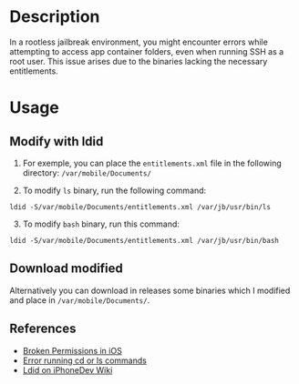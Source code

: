 # Description

In a rootless jailbreak environment, you might encounter errors while attempting to access app container folders, even when running SSH as a root user. This issue arises due to the binaries lacking the necessary entitlements.

# Usage

## Modify with ldid

1. For exemple, you can place the `entitlements.xml` file in the following directory: `/var/mobile/Documents/`

2. To modify `ls` binary, run the following command:

```shell
ldid -S/var/mobile/Documents/entitlements.xml /var/jb/usr/bin/ls
```

3. To modify `bash` binary, run this command:
   
```shell
ldid -S/var/mobile/Documents/entitlements.xml /var/jb/usr/bin/bash
```
## Download modified

Alternatively you can download in releases some binaries which I modified and place in `/var/mobile/Documents/`.

## References

- [Broken Permissions in iOS](https://www.reddit.com/r/jailbreak/comments/13rxm9t/question_broken_permissions_in/)
- [Error running cd or ls commands](https://www.reddit.com/r/jailbreak/comments/14wgy3k/comment/jrlyvir/)
- [Ldid on iPhoneDev Wiki](https://iphonedev.wiki/Ldid)

